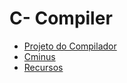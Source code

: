 # C- Compiler

+ [Projeto do Compilador](./compilerproject/README.md)
+ [Cminus](./language/README.md)
+ [Recursos](./resources/README.md)


